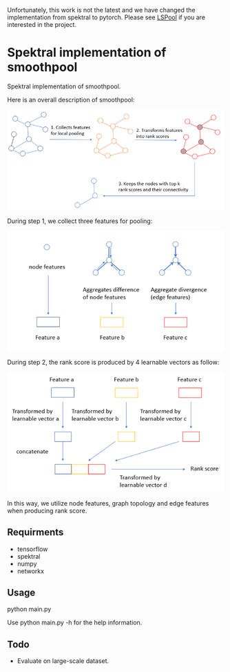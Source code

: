 Unfortunately, this work is not the latest and we have changed the implementation from spektral to pytorch. Please see [LSPool](https://github.com/ChenYizhu97/LSPool) if you are interested in the project.

# Spektral implementation of smoothpool
Spektral implementation of smoothpool. 

Here is an overall description of smoothpool:

![smoothpool](smoothpool.PNG)

During step 1, we collect three features for pooling:

![collect features](step1.PNG)

During step 2, the rank score is produced by 4 learnable vectors as follow:

![produce rank score](step2.PNG)

In this way, we utilize node features, graph topology and edge features when producing rank score.

## Requirments
- tensorflow
- spektral
- numpy
- networkx

## Usage
python main.py

Use python main.py -h for the help information.

## Todo
- Evaluate on large-scale dataset.
